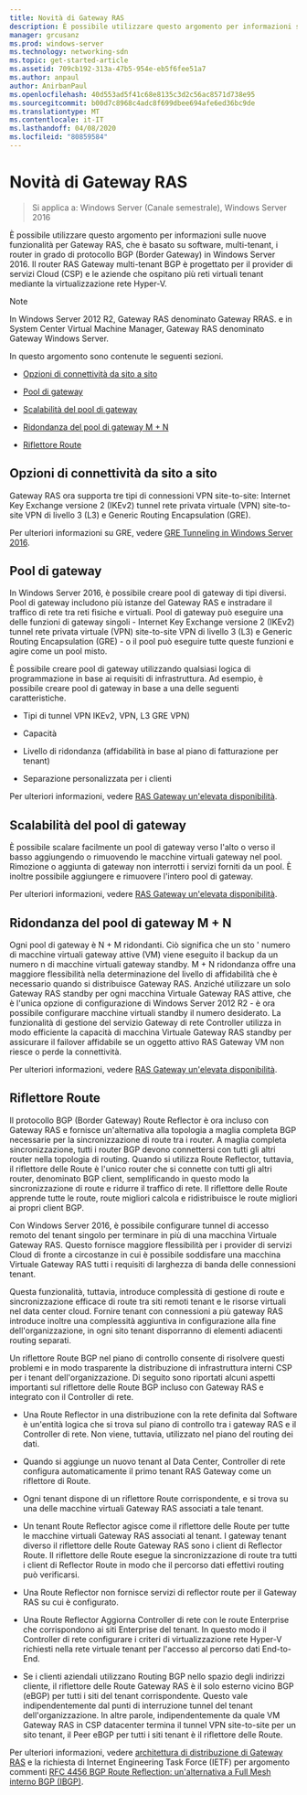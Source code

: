 ```yaml
---
title: Novità di Gateway RAS
description: È possibile utilizzare questo argomento per informazioni sulle nuove funzionalità per Gateway RAS, che è basato su software, multi-tenant, i router in grado di protocollo BGP (Border Gateway) in Windows Server 2016.
manager: grcusanz
ms.prod: windows-server
ms.technology: networking-sdn
ms.topic: get-started-article
ms.assetid: 709cb192-313a-47b5-954e-eb5f6fee51a7
ms.author: anpaul
author: AnirbanPaul
ms.openlocfilehash: 40d553ad5f41c68e8135c3d2c56ac8571d738e95
ms.sourcegitcommit: b00d7c8968c4adc8f699dbee694afe6ed36bc9de
ms.translationtype: MT
ms.contentlocale: it-IT
ms.lasthandoff: 04/08/2020
ms.locfileid: "80859584"
---
```

# <a name="whats-new-in-ras-gateway"></a>Novità di Gateway RAS

>Si applica a: Windows Server (Canale semestrale), Windows Server 2016

È possibile utilizzare questo argomento per informazioni sulle nuove funzionalità per Gateway RAS, che è basato su software, multi-tenant, i router in grado di protocollo BGP (Border Gateway) in Windows Server 2016. Il router RAS Gateway multi-tenant BGP è progettato per il provider di servizi Cloud (CSP) e le aziende che ospitano più reti virtuali tenant mediante la virtualizzazione rete Hyper-V.  
  
> [!NOTE]  
> In Windows Server 2012 R2, Gateway RAS denominato Gateway RRAS. e in System Center Virtual Machine Manager, Gateway RAS denominato Gateway Windows Server.  
  
In questo argomento sono contenute le seguenti sezioni.  
  
-   [Opzioni di connettività da sito a sito](#bkmk_s2s)  
  
-   [Pool di gateway](#bkmk_pools)  
  
-   [Scalabilità del pool di gateway](#bkmk_gps)  
  
-   [Ridondanza del pool di gateway M + N](#bkmk_m)  
  
-   [Riflettore Route](#bkmk_rr)  
  
## <a name="site-to-site-connectivity-options"></a><a name="bkmk_s2s"></a>Opzioni di connettività da sito a sito  
Gateway RAS ora supporta tre tipi di connessioni VPN site-to-site: Internet Key Exchange versione 2 (IKEv2) tunnel rete privata virtuale (VPN) site-to-site VPN di livello 3 (L3) e Generic Routing Encapsulation (GRE).  
  
Per ulteriori informazioni su GRE, vedere [GRE Tunneling in Windows Server 2016](../../../../remote/remote-access/ras-gateway/gre-tunneling-windows-server.md).  
  
## <a name="gateway-pools"></a><a name="bkmk_pools"></a>Pool di gateway  
In Windows Server 2016, è possibile creare pool di gateway di tipi diversi. Pool di gateway includono più istanze del Gateway RAS e instradare il traffico di rete tra reti fisiche e virtuali. Pool di gateway può eseguire una delle funzioni di gateway singoli - Internet Key Exchange versione 2 (IKEv2) tunnel rete privata virtuale (VPN) site-to-site VPN di livello 3 (L3) e Generic Routing Encapsulation (GRE) - o il pool può eseguire tutte queste funzioni e agire come un pool misto.  
  
È possibile creare pool di gateway utilizzando qualsiasi logica di programmazione in base ai requisiti di infrastruttura. Ad esempio, è possibile creare pool di gateway in base a una delle seguenti caratteristiche.  
  
-   Tipi di tunnel VPN IKEv2, VPN, L3 GRE VPN)  
  
-   Capacità  
  
-   Livello di ridondanza (affidabilità in base al piano di fatturazione per tenant)  
  
-   Separazione personalizzata per i clienti  
  
Per ulteriori informazioni, vedere [RAS Gateway un'elevata disponibilità](RAS-Gateway-High-Availability.md).  
  
## <a name="gateway-pool-scalability"></a><a name="bkmk_gps"></a>Scalabilità del pool di gateway  
È possibile scalare facilmente un pool di gateway verso l'alto o verso il basso aggiungendo o rimuovendo le macchine virtuali gateway nel pool. Rimozione o aggiunta di gateway non interrotti i servizi forniti da un pool. È inoltre possibile aggiungere e rimuovere l'intero pool di gateway.  
  
Per ulteriori informazioni, vedere [RAS Gateway un'elevata disponibilità](RAS-Gateway-High-Availability.md).  
  
## <a name="mn-gateway-pool-redundancy"></a><a name="bkmk_m"></a>Ridondanza del pool di gateway M + N  
Ogni pool di gateway è N + M ridondanti. Ciò significa che un sto ' numero di macchine virtuali gateway attive (VM) viene eseguito il backup da un numero n di macchine virtuali gateway standby. M + N ridondanza offre una maggiore flessibilità nella determinazione del livello di affidabilità che è necessario quando si distribuisce Gateway RAS. Anziché utilizzare un solo Gateway RAS standby per ogni macchina Virtuale Gateway RAS attive, che è l'unica opzione di configurazione di Windows Server 2012 R2 - è ora possibile configurare macchine virtuali standby il numero desiderato. La funzionalità di gestione del servizio Gateway di rete Controller utilizza in modo efficiente la capacità di macchina Virtuale Gateway RAS standby per assicurare il failover affidabile se un oggetto attivo RAS Gateway VM non riesce o perde la connettività.  
  
Per ulteriori informazioni, vedere [RAS Gateway un'elevata disponibilità](RAS-Gateway-High-Availability.md).  
  
## <a name="route-reflector"></a><a name="bkmk_rr"></a>Riflettore Route  
Il protocollo BGP (Border Gateway) Route Reflector è ora incluso con Gateway RAS e fornisce un'alternativa alla topologia a maglia completa BGP necessarie per la sincronizzazione di route tra i router. A maglia completa sincronizzazione, tutti i router BGP devono connettersi con tutti gli altri router nella topologia di routing. Quando si utilizza Route Reflector, tuttavia, il riflettore delle Route è l'unico router che si connette con tutti gli altri router, denominato BGP client, semplificando in questo modo la sincronizzazione di route e ridurre il traffico di rete. Il riflettore delle Route apprende tutte le route, route migliori calcola e ridistribuisce le route migliori ai propri client BGP.  
  
Con Windows Server 2016, è possibile configurare tunnel di accesso remoto del tenant singolo per terminare in più di una macchina Virtuale Gateway RAS. Questo fornisce maggiore flessibilità per i provider di servizi Cloud di fronte a circostanze in cui è possibile soddisfare una macchina Virtuale Gateway RAS tutti i requisiti di larghezza di banda delle connessioni tenant.  
  
Questa funzionalità, tuttavia, introduce complessità di gestione di route e sincronizzazione efficace di route tra siti remoti tenant e le risorse virtuali nel data center cloud. Fornire tenant con connessioni a più gateway RAS introduce inoltre una complessità aggiuntiva in configurazione alla fine dell'organizzazione, in ogni sito tenant disporranno di elementi adiacenti routing separati.  
  
Un riflettore Route BGP nel piano di controllo consente di risolvere questi problemi e in modo trasparente la distribuzione di infrastruttura interni CSP per i tenant dell'organizzazione. Di seguito sono riportati alcuni aspetti importanti sul riflettore delle Route BGP incluso con Gateway RAS e integrato con il Controller di rete.  
  
-   Una Route Reflector in una distribuzione con la rete definita dal Software è un'entità logica che si trova sul piano di controllo tra i gateway RAS e il Controller di rete. Non viene, tuttavia, utilizzato nel piano del routing dei dati.  
  
-   Quando si aggiunge un nuovo tenant al Data Center, Controller di rete configura automaticamente il primo tenant RAS Gateway come un riflettore di Route.  
  
-   Ogni tenant dispone di un riflettore Route corrispondente, e si trova su una delle macchine virtuali Gateway RAS associati a tale tenant.  
  
-   Un tenant Route Reflector agisce come il riflettore delle Route per tutte le macchine virtuali Gateway RAS associati al tenant. I gateway tenant diverso il riflettore delle Route Gateway RAS sono i client di Reflector Route. Il riflettore delle Route esegue la sincronizzazione di route tra tutti i client di Reflector Route in modo che il percorso dati effettivi routing può verificarsi.  
  
-   Una Route Reflector non fornisce servizi di reflector route per il Gateway RAS su cui è configurato.  
  
-   Una Route Reflector Aggiorna Controller di rete con le route Enterprise che corrispondono ai siti Enterprise del tenant. In questo modo il Controller di rete configurare i criteri di virtualizzazione rete Hyper-V richiesti nella rete virtuale tenant per l'accesso al percorso dati End-to-End.  
  
-   Se i clienti aziendali utilizzano Routing BGP nello spazio degli indirizzi cliente, il riflettore delle Route Gateway RAS è il solo esterno vicino BGP (eBGP) per tutti i siti del tenant corrispondente. Questo vale indipendentemente dal punti di interruzione tunnel del tenant dell'organizzazione. In altre parole, indipendentemente da quale VM Gateway RAS in CSP datacenter termina il tunnel VPN site-to-site per un sito tenant, il Peer eBGP per tutti i siti tenant è il riflettore delle Route.  
  
Per ulteriori informazioni, vedere [architettura di distribuzione di Gateway RAS](RAS-Gateway-Deployment-Architecture.md) e la richiesta di Internet Engineering Task Force (IETF) per argomento commenti [RFC 4456 BGP Route Reflection: un'alternativa a Full Mesh interno BGP (IBGP)](https://tools.ietf.org/html/rfc4456).  
  

